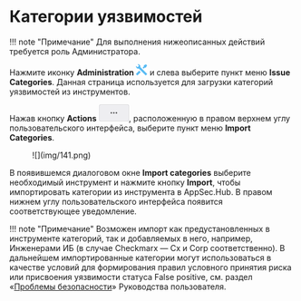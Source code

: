 # Категории уязвимостей

!!! note "Примечание"
    Для выполнения нижеописанных действий требуется роль Администратора.

Нажмите иконку **Administration** ![](img/1.png) и слева выберите пункт меню **Issue Categories**. Данная страница используется для загрузки категорий уязвимостей из инструментов.

Нажав кнопку **Actions** ![](img/3dots.png), расположенную в правом верхнем углу пользовательского интерфейса, выберите пункт меню **Import Categories**.

<figure markdown>![](img/141.png)</figure>

В появившемся диалоговом окне **Import categories** выберите необходимый инструмент и нажмите кнопку **Import**, чтобы импортировать категории из инструмента в AppSec.Hub. В правом нижнем углу пользовательского интерфейса появится соответствующее уведомление.

!!! note "Примечание"
    Возможен импорт как предустановленных в инструменте категорий, так и добавляемых в него, например, Инженерами ИБ (в случае Checkmarx — Cx и Corp соответственно). В дальнейшем импортированные категории могут использоваться в качестве условий для формирования правил условного принятия риска или присвоения уязвимости статуса False positive, см. раздел «[Проблемы безопасности](../../ug/security%20issues/#_1)» Руководства пользователя.